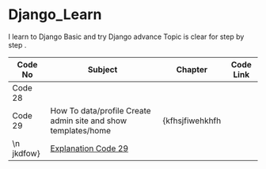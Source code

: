 # Django_Learn
I learn to Django Basic and try Django advance Topic is clear for step by step .

| Code No | Subject | Chapter |Code Link |
| - | - | - | - |
| Code 28 |  |  |  |
| Code 29 | How To data/profile Create admin site and show templates/home | {kfhsjfiwehkhfh
\n jkdfow}| [Explanation Code 29](https://github.com/jahidhasanpiyesh/Django_Learn/tree/main/Code%2029) |


